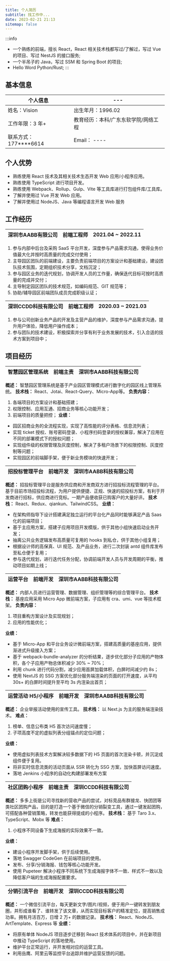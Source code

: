 ```yaml
---
title: 个人简历
subtitle: 找工作中...
date: 2023-02-21 21:13
sitemap: false
---
```


:::info
- 一个熟练的前端，擅长 React，React 相关技术栈都写过/了解过，写过 Vue 的项目、写过 NestJS 的接口服务;
- 一个半吊子的 Java，写过 SSM 和 Spring Boot 的项目;
- Hello Word Python/Rust;
:::
## 基本信息
| 个人信息 | --- |
| --- | --- |
| 姓名：Vision | 出生年月：1996.02 |
| 工作年限：3 年+ | 教育经历：本科/广东东软学院/网络工程 |
| 联系方式：177****6614 | Email： ---- |

## 个人优势

- 熟练使用 React 技术及其相关技术生态开发 Web 应用/小程序应用。
- 熟练使用 TypeScript 进行项目开发。
- 熟练使用 Webpack、Rollup、Gulp、Vite 等工具库进行打包组件库/工具库。
- 了解并使用过 Vue 开发 Web 应用。
- 了解并使用过 NodeJS、Java 等编程语言开发 Web 服务

## 工作经历
| **深圳市AABB有限公司** | **前端工程师** | **2021.04 ~ 2022.11** |
| --- | --- | --- |

1. 参与内部中后台及采购 SaaS 平台开发，深度参与产品需求沟通，使得业务价值最大化并按时高质量的完成交付使用；
2. 主导园区团队的前端建设，主要负责前端项目的方案设计和基础建设，建设团队技术氛围，定期组织技术分享，文档沉淀；
3. 参与园区业务的迭代规划，协调开发人员的工作量，确保迭代目标可按时高质量的完成并交付；
4. 主导制定园区团队的技术规范，如编码规范、GIT 规范等；
5. 协助/辅导园区前端团队成员完成职级认证；

| **深圳CCDD科技有限公司** | **前端工程师** | **2020.03 ~ 2021.03** |
| --- | --- | --- |

1. 参与公司创新业务产品的开发及主营产品的维护，深度参与产品需求沟通，提升用户体验，降低用户操作成本；
2. 参与团队的技术建设，积极探索并分享有利于业务发展的技术，引入合适的技术方案到项目中；

## 项目经历
| **智慧园区管理系统** | **前端主责** | **深圳市AABB科技有限公司** |
| --- | --- | --- |
**概述：** 智慧园区管理系统是基于产业园区管理模式进行数字化的园区线上管理系统。
**技术栈：** React、Jotai、React-Query、Micro-App等。
**负责内容：**
1. 各端项目的方案设计和基础搭建；
2. 权限控制、应用互通、招商业务等核心功能开发；
3. 前端项目的质量把控；
**业绩：**
- 园区招商业务的全流程实现，实现了高性能的评分表格、信息流列表；
- 实现 ticket 授权、账号密码登录、小程序扫码登录的授权兼容，解决了应用在不同的部署模式下的授权问题；
- 实现组件级的权限管理及灰度控制，解决了多租户场景下的权限控制、灰度控制等问题；
- 实现园区的前端脚手架，便于新业务模块的快速开发；


| **招投标管理平台** | **前端开发** | **深圳市AABB科技有限公司** |
| --- | --- | --- |
**概述：** 招投标管理平台是服务供应商和开发商双方进行招投标流程管理的平台。基于目前市场招投标流程，为用户提供便捷、正规、快速的招投标方案，有利于开发商进行招标，供应商进行竞标。一期产品便收获已购客户的大量好评。
**技术栈：** React、Redux、qiankun、TailwindCSS。
**业绩：**
- 在架构师指导下设计搭建满足独立运行的平台化产品同时能够满足产品 Saas 化的前端项目；
- 基于主应用方案，搭建子应用项目开发模版，供于其他小组快速启动业务开发；
- 抽离公共业务逻辑发布高质量可复用的 hooks 到私仓，供于其他小组复用；
- 根据设计师的高保真、UI 规范、及产品业务，进行二次封装 antd 组件库发布至私仓便于复用；
- 参与迭代规划，进行迭代任务分配，协调前端开发人员与开发周期的平衡，推动项目如期上线；


| **运营平台** | **前端开发** | **深圳市AABB科技有限公司** |
| --- | --- | --- |
**概述：** 内部人员进行运营管理、数据管理、组织管理等的综合管理平台。
**技术栈：** 基座应用采用 Micro App 微前端方案，子应用有 cra、umi、vue 等技术框架。
**负责内容：**
1. 项目重构方案设计及实现规划；
2. 应用的性能优化；

**业绩：**
- 基于 Micro-App 和平台业务设计微前端方案，搭建高质量的基座应用，提供渐进式升级接入方案；
- 基于 webpack-bundle-analyzer 的分析结果，逐步优化部分子应用的产物体积，各个子应用产物总体积减少 30% ~ 70%；
- 利用 chunk 进行代码分割，减少应用首屏加载体积，白屏时间减少约 8s；
- 使用 NextJS 的 SSG 方案优化部分服务端渲染的页面的打开速度，从平均 30s+ 的白屏时间提升至平均 3s 内渲染出首页；

| **运营活动 H5/小程序** | **前端开发** | **深圳市AABB科技有限公司** |
| --- | --- | --- |
**概述：** 企业举报活动使用的宣传工具。
**技术栈：** 以 Next.js 为主的服务端渲染技术。
**难点：**
1. 榜单、信息公布类 H5 首次访问速度慢；
2. 子项高度不定的虚拟列表分组锚点的定位问题；

**业绩：**
- 使用虚拟列表技术方案解决较多数据下的 H5 页面的首次渲染卡顿，并沉淀成组件便于复用。
- 将非实时信息流类的活动页面从 SSR 转化为 SSG 方案，加快首屏访问速度。
- 落地 Jenkins 小程序的自动化构建部署发布方案


| **社区团购小程序** | **前端主责** | **深圳CCDD科技有限公司** |
| --- | --- | --- |
**概述：** 多多上街是公司寻找新的营收产品的尝试，对标竞品有群接龙、快团团等类社区团购产品，目的是打造一个基于微信的分销裂变工具，通过一键发起团购，可搭配各种营销策略，转发也能获得提成的小程序。
**技术栈：** 基于 Taro 3.x、TypeScript、Mobx 等
**难点：**
1. 小程序不同设备下生成海报的实际效果不一致。

**业绩：**
- 建设小程序开发脚手架，供于后续使用。
- 落地 Swagger CodeGen 在前端项目的使用。
- 发布、分享/分销海报、钱包等核心功能开发。
- 使用 Pupeteer 解决小程序不同系统下生成海报字体不一致、样式不一致以及降低客户端的生成海报配置要求。


| **分销引流平台** | **前端开发** | **深圳CCDD科技有限公司** |
| --- | --- | --- |
**概述：** 一个微信引流平台，每天更新文字/图片/视频，便于用户一键转发到朋友圈，并形成谁看了、谁转发了该文章，从而实现目标客户的精准定位，提高销售成功率。拥有月活百万，日增 2 万+ 的数据记录。
**技术栈：** React、NodeJS、ArtTemplate、Express 等
**业绩：**
- 将原有单体 NodeJS 项目逐步迁移到 React 技术体系的项目中，并在新项目中推动 TypeScript 的落地使用。
- 维护平台正常运行，并开发相对应的运营工具。
- 利用岳鹰、阿里云等监控平台追踪并维护运营反馈的问题。



